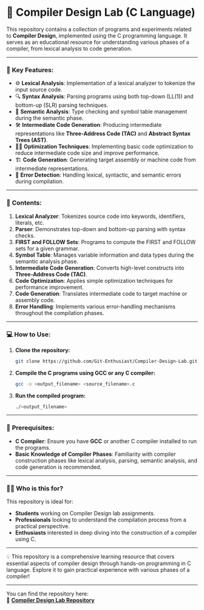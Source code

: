 

# 🚀 **Compiler Design Lab (C Language)**

This repository contains a collection of programs and experiments related to **Compiler Design**, implemented using the C programming language. It serves as an educational resource for understanding various phases of a compiler, from lexical analysis to code generation.

---

### 🔑 **Key Features:**
- ⚙️ **Lexical Analysis**: Implementation of a lexical analyzer to tokenize the input source code.
- 🔍 **Syntax Analysis**: Parsing programs using both top-down (LL(1)) and bottom-up (SLR) parsing techniques.
- 🧠 **Semantic Analysis**: Type checking and symbol table management during the semantic phase.
- 🛠️ **Intermediate Code Generation**: Producing intermediate representations like **Three-Address Code (TAC)** and **Abstract Syntax Trees (AST)**.
- 🧑‍💻 **Optimization Techniques**: Implementing basic code optimization to reduce intermediate code size and improve performance.
- 🏗️ **Code Generation**: Generating target assembly or machine code from intermediate representations.
- 🚨 **Error Detection**: Handling lexical, syntactic, and semantic errors during compilation.

---

### 📂 **Contents:**
1. **Lexical Analyzer**: Tokenizes source code into keywords, identifiers, literals, etc.
2. **Parser**: Demonstrates top-down and bottom-up parsing with syntax checks.
3. **FIRST and FOLLOW Sets**: Programs to compute the FIRST and FOLLOW sets for a given grammar.
4. **Symbol Table**: Manages variable information and data types during the semantic analysis phase.
5. **Intermediate Code Generation**: Converts high-level constructs into **Three-Address Code (TAC)**.
6. **Code Optimization**: Applies simple optimization techniques for performance improvement.
7. **Code Generation**: Translates intermediate code to target machine or assembly code.
8. **Error Handling**: Implements various error-handling mechanisms throughout the compilation phases.

---

### 💻 **How to Use:**

1. **Clone the repository:**
   ```bash
   git clone https://github.com/Git-Enthusiast/Compiler-Design-Lab.git
   ```

2. **Compile the C programs using GCC or any C compiler:**
   ```bash
   gcc -o <output_filename> <source_filename>.c
   ```

3. **Run the compiled program:**
   ```bash
   ./<output_filename>
   ```

---

### 📝 **Prerequisites:**

- **C Compiler**: Ensure you have **GCC** or another C compiler installed to run the programs.
- **Basic Knowledge of Compiler Phases**: Familiarity with compiler construction phases like lexical analysis, parsing, semantic analysis, and code generation is recommended.

---

### 🧑‍🎓 **Who is this for?**

This repository is ideal for:
- **Students** working on Compiler Design lab assignments.
- **Professionals** looking to understand the compilation process from a practical perspective.
- **Enthusiasts** interested in deep diving into the construction of a compiler using C.

---

💡 This repository is a comprehensive learning resource that covers essential aspects of compiler design through hands-on programming in C language. Explore it to gain practical experience with various phases of a compiler!

---

You can find the repository here:  
🔗 **[Compiler Design Lab Repository](https://github.com/Git-Enthusiast/Compiler-Design-Lab.git)**

